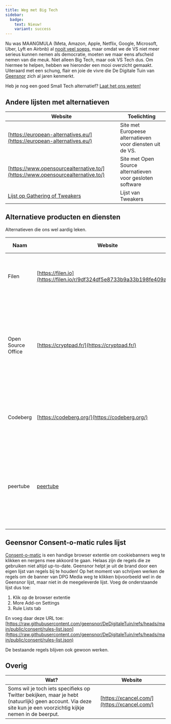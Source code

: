 ```yaml
---
title: Weg met Big Tech
sidebar:
  badge:
    text: Nieuw!
    variant: success
---
```


Nu was MAANGMULA (Meta, Amazon, Apple, Netflix, Google, Microsoft, Uber, Lyft en Airbnb) al [nooit veel soeps](/overig/facebook), maar omdat we de VS niet meer serieus kunnen nemen als democratie, moeten we maar eens afscheid nemen van die meuk. Niet alleen Big Tech, maar ook VS Tech dus. Om hiermee te helpen, hebben we hieronder een mooi overzicht gemaakt. Uiteraard met een schung, flair en joie de vivre die De Digitale Tuin van [Geensnor](https://www.geensnor.nl) zich al jaren kenmerkt.

Heb je nog een goed Small Tech alternatief? [Laat het ons weten!](https://github.com/geensnor/DeDigitaleTuin/edit/main/src/content/docs/soft-en-hardware/big-tech-weg.md)

## Andere lijsten met alternatieven

| Website                                                                                        | Toelichting                                               |
| ---------------------------------------------------------------------------------------------- | --------------------------------------------------------- |
| [https://european-alternatives.eu/](https://european-alternatives.eu/)                         | Site met Europeese alternatieven voor diensten uit de VS. |
| [https://www.opensourcealternative.to/](https://www.opensourcealternative.to/)                 | Site met Open Source alternatieven voor gesloten software |
| [Lijst op Gathering of Tweakers](https://gathering.tweakers.net/forum/list_messages/2285628/0) | Lijst van Tweakers                                        |

## Alternatieve producten en diensten

Alternatieven die ons wel aardig leken.

| Naam               | Website                                                                 | Alternatief voor                   | Toelichting                                                                                                                                             |
| ------------------ | ----------------------------------------------------------------------- | ---------------------------------- | ------------------------------------------------------------------------------------------------------------------------------------------------------- |
| Filen              | [https://filen.io](https://filen.io/r/9df324df5e8733b9a33b198fe409a907) | Dropbox, Google Drive, Onedrive    | Duitse cloud opslag. Keurig in de EU en vriendelijk voor de portemonee.                                                                                 |
| Open Source Office | [https://cryptpad.fr/](https://cryptpad.fr/)                            | Microsoft Office, Onenote en Forms | Zoals bij zoveel open source software is de UI zo lelijk als de nacht, maar alles lijkt te werken. Vooral de formulieren oplossing kan erg handig zijn. |
| Codeberg           | [https://codeberg.org/](https://codeberg.org/)                          | GitHub                             | GitHub met een zelfgebreide wollen trui aan. Duits. Nog minder Big Tech dan GitLab.                                                                     |
| peertube           | [peertube](https://joinpeertube.org/)                                   | Youtube                            | Videos in de fediverse. Ook hier moet je even over de mindfuck heen met verschillende servers maar met de app gaat dat eigenlijk best soepel.           |

## Geensnor Consent-o-matic rules lijst

[Consent-o-matic](https://consentomatic.au.dk/) is een handige browser extentie om cookiebanners weg te klikken en nergens mee akkoord te gaan. Helaas zijn de regels die ze gebruiken niet altijd up-to-date. Geensnor helpt je uit de brand door een eigen lijst van regels bij te houden! Op het moment van schrijven werken de regels om de banner van DPG Media weg te klikken bijvoorbeeld wel in de Geensnor lijst, maar niet in de meegeleverde lijst. Voeg de onderstaande lijst dus toe:

1. Klik op de browser extentie
2. More Add-on Settings
3. Rule Lists tab

En voeg daar deze URL toe: [https://raw.githubusercontent.com/geensnor/DeDigitaleTuin/refs/heads/main/public/consent/rules-list.json](https://raw.githubusercontent.com/geensnor/DeDigitaleTuin/refs/heads/main/public/consent/rules-list.json)

De bestaande regels blijven ook gewoon werken.

## Overig

| Wat?                                                                                                                                                           | Website                                      |
| -------------------------------------------------------------------------------------------------------------------------------------------------------------- | -------------------------------------------- |
| Soms wil je toch iets specifieks op Twitter bekijken, maar je hebt (natuurlijk) geen account. Via deze site kun je een voorzichtig kijkje nemen in de beerput. | [https://xcancel.com/](https://xcancel.com/) |
